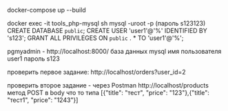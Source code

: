 docker-compose up --build

docker exec -it tools_php-mysql sh
mysql -uroot -p 
  (пароль s123123)
CREATE DATABASE `public`;
CREATE USER 'user1'@'%' IDENTIFIED BY 's123';
GRANT ALL PRIVILEGES ON `public` . * TO 'user1'@'%';

pgmyadmin - http://localhost:8000/
база данных mysql
имя пользователя user1
пароль s123

проверить первое задание:
http://localhost/orders?user_id=2

проверить второе задание - через Postman http://localhost/products метод POST
в body что то типа [{"title": "тест", "price": "123"},{"title": "тест1", "price": "1243"}]

